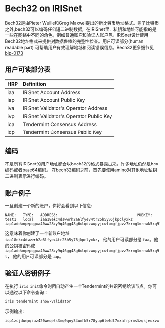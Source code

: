 # Bech32 on IRISnet

Bech32是由Pieter Wuille和Greg Maxwel提出的新比特币地址格式。除了比特币之外,bech32可以编码任何短二进制数据。在IRISnet里，私钥和地址可能指的是一些在网络中不同的角色，例如普通账户和验证人账户等。IRISnet设计使用Bech32地址格式来提供对数据鲁棒的完整性检查。用户可读部分(human readable part) 可帮助用户有效理解地址和阅读错误信息。Bech32更多细节见 [bip-0173](https://github.com/bitcoin/bips/blob/master/bip-0173.mediawiki)


## 用户可读部分表

| HRP        | Definition |
| -----------|:-------------|
|iaa|   IRISnet Account Address|
|iap|	IRISnet Account Public Key|
|iva|   IRISnet Validator's Operator Address|
|ivp|   IRISnet Validator's Operator Public Key|
|ica|   Tendermint Consensus Address|
|icp|	Tendermint Consensus Public Key|

## 编码

不是所有IRISnet的用户地址都会以bech32的格式暴露出来。许多地址仍然是hex编码或者base64编码。 在bech32编码之前，首先要使用amino对其他地址私钥二进制表示进行编码。

## 账户例子

一旦创建一个新的账户，你将会看到以下信息:

```
NAME:	TYPE:	ADDRESS:						            PUBKEY:
test1	local	iaa18ekc4dswwrh2a6lfyev4tr25h5y76jkpclyxkz	iap1addwnpepqgxa40ww28uy9q46gg48g6ulqdzwupyjcwfumgfjpvz7krmg5mrnwk5xq9l
```

这意味着你创建了一个新账户地址 `iaa18ekc4dswwrh2a6lfyev4tr25h5y76jkpclyxkz`， 他的用户可读部分是 `faa`。他的公钥被密码成  `iap1addwnpepqgxa40ww28uy9q46gg48g6ulqdzwupyjcwfumgfjpvz7krmg5mrnwk5xq9l`， 他的用户可读部分是 `iap`。 

 ## 验证人密钥例子
 
在执行 `iris init`命令时回自动产生一个Tendermint的共识密钥给该节点。你可以通过以下命令查询：
   
  ```
  iris tendermint show-validator
  ```

 示例输出:
  ```
  icp1zcjduepqzuz420weqehs3mq0qny54umfk5r78yup6twtdt7mxafrprms5zqsjeuxvx
  ```
